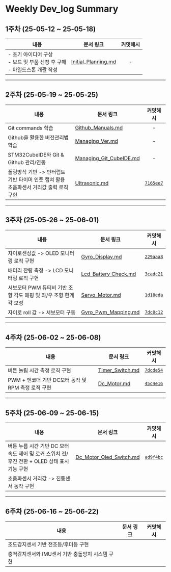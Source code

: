 # Weekly Dev_log Summary 

## 1주차 (25-05-12 ~ 25-05-18) 
|내용|문서 링크|커밋해시|
|---|---|:---:|
|- 초기 아이디어 구상<br>- 보드 및 부품 선정 후 구매<br>- 마일드스톤 개괄 작성|[Initial_Planning.md](./Initial_Planning.md)|-|

---

## 2주차 (25-05-19 ~ 25-05-25)
|내용|문서 링크|커밋해시|
|---|---|:---:|
|Git commands 학습|[Github_Manuals.md](./Github_Manuals.md)|-|
|Github을 활용한 버전관리법 학습|[Managing_Ver.md](./Managing_Ver.md)|-|
|STM32CubeIDE와 Git & Github 관리/연동|[Managing_Git_CubeIDE.md](./Managing_Git_CubeIDE.md)|-|
|폴링방식 기반 -> 인터럽트 기반 타이머 인풋 캡쳐 활용 초음파센서 거리값 출력 로직 구현 |[Ultrasonic.md](./Ultrasonic.md)|[`7165ee7`](https://github.com/YeonsuJ/Car_control_project/commit/7165ee7f55b6ba93f8e09380047e063f922466cb)|

---

## 3주차 (25-05-26 ~ 25-06-01)
|내용|문서 링크|커밋해시|
|---|---|:---:|
|자이로센싱값 -> OLED 모니터링 로직 구현|[Gyro_Display.md](./Gyro_Display.md)|[`229aaa8`](https://github.com/YeonsuJ/Car_control_project/commit/229aaa8b4e313b1294b8de80c3d619d1e4bc61c4)|
|배터리 잔량 측정 -> LCD 모니터링 로직 구현|[Lcd_Battery_Check.md](./Lcd_Battery_Check.md)|[`3cadc21`](https://github.com/YeonsuJ/Car_control_project/commit/3cadc214babbb125b15034e2ebce0408e0c439cd)|
|서보모터 PWM 듀티비 기반 조향 각도 매핑 및 좌/우 조향 한계각 보정|[Servo_Motor.md](./Servo_Motor.md)|[`1d18eda`](https://github.com/YeonsuJ/Car_control_project/commit/1d18eda88c05c9aac707a6153e64591776d5ae05)|
|자이로 roll 값 -> 서보모터 구동|[Gyro_Pwm_Mapping.md](./Gyro_Pwm_Mapping.md)|[`7dc0c12`](https://github.com/YeonsuJ/Car_control_project/commit/7dc0c1298043c86b4969e85140554ca7ac16d90a)|

---

## 4주차 (25-06-02 ~ 25-06-08)
|내용|문서 링크|커밋해시|
|---|---|:---:|
|버튼 눌림 시간 측정 로직 구현|[Timer_Switch.md](./Timer_Switch.md)|[`7dcde54`](https://github.com/YeonsuJ/Car_control_project/commit/7dcde5411003d99339164ecea6fa701451369387)|
|PWM + 엔코더 기반 DC모터 동작 및 RPM 측정 로직 구현|[Dc_Motor.md](./Dc_Motor.md)|[`45c4e16`](https://github.com/YeonsuJ/Car_control_project/commit/45c4e164ce43241788da8687f2dbf96ccc241a7f)|

---

## 5주차 (25-06-09 ~ 25-06-15)
|내용|문서 링크|커밋해시|
|---|---|:---:|
|버튼 누름 시간 기반 DC 모터 속도 제어 및 로커 스위치 전/후진 전환 + OLED 상태 표시 기능 구현|[Dc_Motor_Oled_Switch.md](./Dc_Motor_Oled_Switch.md)|[`ad9f4bc`](https://github.com/YeonsuJ/Car_control_project/commit/ad9f4bc341844dbb1dcecefefb23643b87a2f076)|
|초음파센서 거리값 -> 진동센서 동작 구현||

---

## 6주차 (25-06-16 ~ 25-06-22)
|내용|문서 링크|커밋해시|
|---|---|:---:|
|조도감지센서 기반 전조등/후미등 구현||
|충격감지센서와 IMU센서 기반 충돌방지 시스템 구현||

